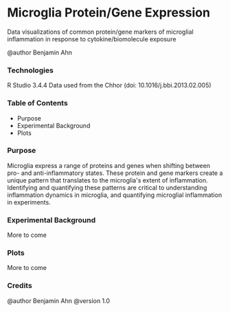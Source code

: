 # Microglia Protein/Gene Expression
Data visualizations of common protein/gene markers of microglial inflammation in response to cytokine/biomolecule exposure

@author Benjamin Ahn

### Technologies
R Studio 3.4.4
Data used from the Chhor (doi: 10.1016/j.bbi.2013.02.005)

### Table of Contents
* Purpose
* Experimental Background
* Plots

### Purpose
Microglia express a range of proteins and genes when shifting between pro- and anti-inflammatory states. These protein and gene markers create a unique pattern that translates to the microglia's extent of inflammation. Identifying and quantifying these patterns are critical to understanding inflammation dynamics in microglia, and quantifying microglial inflammation in experiments.

### Experimental Background
More to come

### Plots
More to come

### Credits
@author Benjamin Ahn
@version 1.0
